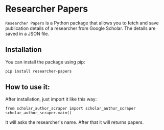 # Researcher Papers

`Researcher Papers` is a Python package that allows you to fetch and save publication details of a researcher from Google Scholar. The details are saved in a JSON file.

## Installation

You can install the package using pip:

```sh
pip install researcher-papers
```

## How to use it:

After installation, just import it like this way:

```
from scholar_author_scraper import scholar_author_scraper
scholar_author_scraper.main()
```
It will asks the researcher's name. After that it will returns papers. 